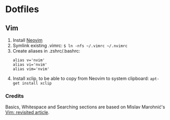 # Dotfiles
## Vim
1. Install [Neovim](https://github.com/neovim/neovim/wiki/Installing-Neovim)
2. Symlink existing .vimrc: `$ ln -nfs ~/.vimrc ~/.nvimrc`
3. Create aliases in .zshrc/.bashrc:
    ```
    alias v='nvim'
    alias vi='nvim'
    alias vim='nvim'
    ```
4. Install xclip, to be able to copy from Neovim to system clipboard: `apt-get install xclip`

### Credits
Basics, Whitespace and Searching sections are based on Mislav Marohnić's [Vim: revisited article](http://mislav.uniqpath.com/2011/12/vim-revisited/).
